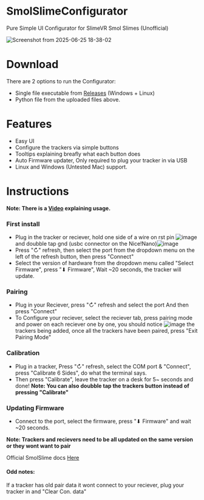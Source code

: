 # SmolSlimeConfigurator
Pure Simple UI Configurator for SlimeVR Smol Slimes (Unofficial)

![Screenshot from 2025-06-25 18-38-02](https://github.com/user-attachments/assets/45befd55-a713-4ea4-a25e-0064ceee10c3)

# Download
There are 2 options to run the Configurator:
- Single file executable from [Releases](https://github.com/ICantMakeThings/SmolSlimeConfigurator/releases) (Windows + Linux)
- Python file from the uploaded files above.

# Features

- Easy UI
- Configure the trackers via simple buttons 
- Tooltips explaining breafly what each button does
- Auto Firmware updater, Only required to plug your tracker in via USB
- Linux and Windows (Untested Mac) support.

# Instructions
**Note: There is a [Video](https://youtu.be/2PHelwy7Rcs) explaining usage.**
### **First install**

+ Plug in the tracker or reciever, hold one side of a wire on rst pin ![image](https://github.com/user-attachments/assets/7cdaae27-21f9-428f-9327-d39bbf8dabc2)
and doubble tap gnd (usbc connector on the Nice!Nano)![image](https://github.com/user-attachments/assets/c1efbc20-bb2f-4fd8-9ecd-8869648ebf17)
+ Press "↻" refresh, then select the port from the dropdown menu on the left of the refresh button, then press "Connect"
+ Select the version of hardware from the dropdown menu called "Select Firmware", press "⬇ Firmware",  Wait ~20 seconds, the tracker will update.

### **Pairing**
  
+ Plug in your Reciever, press "↻" refresh and select the port And then press "Connect"
+ To Configure your reciever, select the reciever tab, press pairing mode and power on each reciever one by one, you should notice ![image](https://github.com/user-attachments/assets/ab48dff0-e0f6-4113-a7f7-222260115964) the trackers being added, once all the trackers have been paired, press "Exit Pairing Mode"

### **Calibration**

+ Plug in a tracker, Press "↻" refresh, select the COM port & "Connect", press "Calibrate 6 Sides", do what the terminal says.
+ Then press "Calibrate", leave the tracker on a desk for 5~ seconds and done!
**Note: You can also doubble tap the trackers button instead of pressing "Calibrate"**

### **Updating Firmware**

+ Connect to the port, select the firmware, press "⬇ Firmware" and wait ~20 seconds.

**Note: Trackers and recievers need to be all updated on the same version or they wont want to pair**

Official SmolSlime docs [Here](https://docs.slimevr.dev/smol-slimes/)

#### Odd notes:

If a tracker has old pair data it wont connect to your reciever, plug your tracker in and "Clear Con. data"





